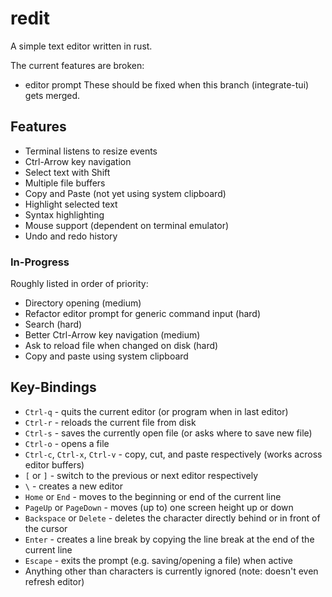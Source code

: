 # redit
A simple text editor written in rust.

The current features are broken:
- editor prompt
These should be fixed when this branch (integrate-tui) gets merged.

## Features
- Terminal listens to resize events
- Ctrl-Arrow key navigation
- Select text with Shift
- Multiple file buffers
- Copy and Paste (not yet using system clipboard)
- Highlight selected text
- Syntax highlighting
- Mouse support (dependent on terminal emulator)
- Undo and redo history

### In-Progress
Roughly listed in order of priority:
- Directory opening (medium)
- Refactor editor prompt for generic command input (hard)
- Search (hard)
- Better Ctrl-Arrow key navigation (medium)
- Ask to reload file when changed on disk (hard)
- Copy and paste using system clipboard

## Key-Bindings
- `Ctrl-q` - quits the current editor (or program when in last editor)
- `Ctrl-r` - reloads the current file from disk
- `Ctrl-s` - saves the currently open file (or asks where to save new file)
- `Ctrl-o` - opens a file
- `Ctrl-c`, `Ctrl-x`, `Ctrl-v` - copy, cut, and paste respectively (works across editor buffers)
- `[` or `]` - switch to the previous or next editor respectively
- `\` - creates a new editor
- `Home` or `End` - moves to the beginning or end of the current line
- `PageUp` or `PageDown` - moves (up to) one screen height up or down
- `Backspace` or `Delete` - deletes the character directly behind or in front of the cursor
- `Enter` - creates a line break by copying the line break at the end of the current line
- `Escape` - exits the prompt (e.g. saving/opening a file) when active
- Anything other than characters is currently ignored (note: doesn't even refresh editor)
